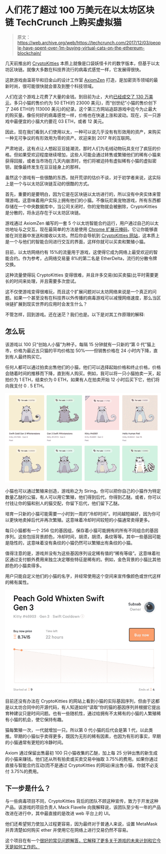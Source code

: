 # 人们花了超过 100 万美元在以太坊区块链 TechCrunch 上购买虚拟猫

> 原文：<https://web.archive.org/web/https://techcrunch.com/2017/12/03/people-have-spent-over-1m-buying-virtual-cats-on-the-ethereum-blockchain/>

几天前推出的 [CryptoKitties](https://web.archive.org/web/20221227045256/https://www.cryptokitties.co/) 本质上就像是口袋妖怪卡片的数字版本，但基于以太坊区块链。就像大多数在科技界流行的病毒式感觉一样，它发展得很快。

这款游戏由温哥华和旧金山的设计工作室 [AxiomZen](https://web.archive.org/web/20221227045256/https://www.axiomzen.co/about) 打造，是加密货币领域的最新时尚，很可能很快就会普及到整个科技领域。

人们在这个游戏上花费了大量的金钱。到目前为止，大约[已经成交了 130 万美元](https://web.archive.org/web/20221227045256/https://kittysales.herokuapp.com/)，多只小猫的售价约为 50 ETH(约 23000 美元)，而“创世纪”小猫的售价创下了 246 ETH(约 113000 美元)的纪录。这个第三方网站追踪游戏中迄今为止最大的购买量。像任何好的病毒感觉一样，价格也在快速上涨和波动。现在，买一只游戏中最便宜的小猫大约要花 03 ETH，或者 12 美元。

因此，现在我们看到人们使用以太，一种可以说几乎没有有形效用的资产，来购买一种无可争议的有形效用为零的资产。欢迎来到 2017 年的互联网。

严肃地说，这有点让人想起豆豆娃潮流，那时人们为毛绒动物玩具支付了疯狂的价格。但如果受欢迎程度继续增加，这些人可能会通过转售或繁殖他们的稀有小猫来获得回报，或者当市场在几天内崩溃时，他们将被迫持有虚拟稀有小猫的虚拟密钥，就像最终发生在豆豆娃身上的那样。

虽然这个游戏有一些很酷的东西，抛开荒谬的估价不谈，对于初学者来说，这实际上是一个与以太坊区块链互动的很酷的方式。

首先，重要的是要明白，因为它是在区块链以太坊进行的，所以没有中央实体来管理游戏。这意味着用户实际上拥有他们的小猫。不像玩尼奥宠物游戏，所有东西都存储在一个中央数据库中，当公司关闭时，你的宠物就会被删除，CryptoKitties 是分散的，将永远存在于以太坊区块链。

游戏通过 AxiomZen 编写的一套 5 个以太坊智能合约运行，用户通过自己的以太坊地址与之交互。现在最简单的方法是使用 [Chrome 扩展元掩码](https://web.archive.org/web/20221227045256/https://metamask.io/)，它让你能够直接在浏览器中发送和接收以太坊。然后你会导航到 [CryptoKitties 网站](https://web.archive.org/web/20221227045256/https://www.cryptokitties.co/)，这本质上是一个与他们的智能合同进行交互的界面，这样你就可以买卖和繁殖小猫。

目前，以太坊网络约有 15%的流量用于游戏，这使得它成为网络上最受欢迎的智能合约。作为参考，占网络交易量 8%的第二名是 EtherDelta，流行的分散令牌交换。

这种流量使得玩 CryptoKitties 变得很难，并且许多交易(如买卖猫)比平时需要更长的时间来处理，并且需要多次尝试。

这不仅使游戏变得很难玩，而且这个扩展问题对以太坊网络来说是一个真正的问题。如果一个甚至没有在科技界以外传播的病毒游戏可以减慢网络速度，那么当区块链扩展到现实世界的应用时会发生什么？

不管怎样，回到游戏。还在迷茫？我们也是。以下是对其工作原理的解释:

## 怎么玩

该游戏以 100 只“创始人小猫”为种子。每隔 15 分钟就有一只新的“第 0 代”猫上市，价格为最近五只猫的平均价格加 50%——但销售价格在 24 小时内下降，直到有人最终购买它。

任何人都可以通过拍卖出售他们的小猫，他们可以选择起始价格和终止价格，价格会随着时间的推移而下降，直到有人购买。例如，我可以将一只小猫拍卖一天，起拍价为 1 ETH，结束价为 0 ETH，如果有人在拍卖开始 12 小时后买下它，他们将向我支付 0 . 5 ETH。

![](img/d45fac29c44f40e1fa06346ee32e35e3.png)

小猫也可以通过繁殖来创造，游戏称之为 Siring。你可以把你自己的小猫作为特定数量乙醚的公猫，有人可以用它繁殖，他们得到后代，你得到乙醚。或者，你可以付钱让你的猫和别人的猫交配，你留下后代，他们留下乙醚。

培育一只新的小猫可能需要一小时到一周的“冷却时间”。时间越短越好，因为你可以更快地卖掉后代并再次繁殖。这意味着冷却时间较短的小猫通常卖得更多。

每只小猫都有一个 256 位的基因组，保存着小猫可能拥有的所有不同组合的基因序列。这些包括背景颜色，冷却时间，胡须，胡须，条纹等等。其中一些基因可能是隐性的，这意味着没有条纹的小猫仍然可以繁殖出有条纹的小猫。

值得注意的是，游戏并没有为这些基因序列设定稀有值的“稀有等级”。这意味着社区通过支付额外费用来独立决定哪些特征是稀有的。例如，金色背景的小猫比其他颜色的小猫卖得多。

用户只能自定义他们的小猫的名字，并经常使用这个空间来宣传像颜色或世代这样的稀有属性。

![](img/a21823601866b47371f87a981d41957c.png)

目前还没有办法在 CryptoKitties 的网站上看到小猫的实际基因序列，但由于这都是以太坊合同中的开源代码，有人知道如何“读取”你的猫的基因序列并根据它提出育种建议只是时间问题。也有一些随机性，通过给拥有不太稀有的小猫的人繁殖稀有小猫的机会，使它保持有趣。

猫每繁殖一次，一代就增加一只。所以第 0 代小猫的后代会是第 1 代，以此类推。早期的小猫似乎卖得更多，既因为无形的稀有因素，也因为有形的事实，早期的小猫通常有更短的冷静时间。

Axiom 通过保留出售最初 100 只小猫收集的乙醚，加上每 25 分钟出售的新生成的小猫来赚钱。他们还从所有拍卖或买卖交易中抽取 3.75%的费用。如果你通过直接与智能合约互动(而不是通过 CryptoKitties 的网站)来出售小猫，你就不必支付 3.75%的费用。

## 下一步是什么？

与一些病毒项目不同，CryptoKitties 背后的团队不顾这种宣传，致力于开发这种产品。该游戏的项目负责人 Mack Flavelle 向我解释说，该团队至少有一年的产品改进在进行中，其中最直接的是改进 web 平台上的 UI。

他们还希望努力使加入过程更容易，因为最终对于普通人来说，设置 MetaMask 并弄清楚如何购买 ether 并使用它在网络上进行交易仍然不容易。

这个项目在有一个[很好的常见问题解答，它解释了更多关于游戏的未来计划和它今天是如何工作的。](https://web.archive.org/web/20221227045256/https://www.cryptokitties.co/faq)